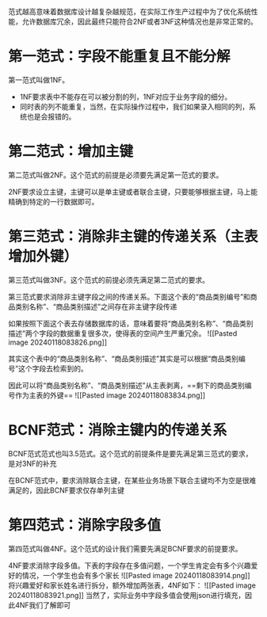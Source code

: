 范式越高意味着数据库设计越复杂越规范，在实际工作生产过程中为了优化系统性能，允许数据库冗余，因此最终只能符合2NF或者3NF这种情况也是非常正常的。

# 第一范式：字段不能重复且不能分解

第一范式叫做1NF。

- 1NF要求表中不能存在可以被分割的列，1NF对应于业务字段的细分。
- 同时表的列不能重复，当然，在实际操作过程中，我们如果录入相同的列，系统也是会报错的。

# 第二范式：增加主键

第二范式叫做2NF。这个范式的前提是必须要先满足第一范式的要求。

2NF要求设立主键，主键可以是单主键或者联合主键，只要能够根据主键，马上能精确到特定的一行数据即可。

# 第三范式：消除非主键的传递关系（主表增加外键）

第三范式叫做3NF。这个范式的前提必须先满足第二范式的要求。

第三范式要求消除非主键字段之间的传递关系。下面这个表的“商品类别编号”和商品类别名称”、“商品类别描述”之间存在非主键字段传递

如果按照下面这个表去存储数据库的话，意味着要将“商品类别名称”、“商品类别描述”两个字段的数据重复很多次，使得表的空间产生严重冗余。
![[Pasted image 20240118083826.png]]

其实这个表中的“商品类别名称”、“商品类别描述”其实是可以根据“商品类别编号”这个字段去检索到的。

因此可以将“商品类别名称”、“商品类别描述”从主表剥离，==剩下的商品类别编号作为主表的外键==
![[Pasted image 20240118083834.png]]

# BCNF范式：消除主键内的传递关系

BCNF范式范式也叫3.5范式。这个范式的前提条件是要先满足第三范式的要求，是对3NF的补充

在BCNF范式中，要求消除联合主键，在某些业务场景下联合主键均不为空是很难满足的，因此BCNF要求仅存单列主键

# 第四范式：消除字段多值

第四范式叫做4NF。这个范式的设计我们需要先满足BCNF要求的前提要求。

4NF要求消除字段多值。下表的字段存在多值问题，一个学生肯定会有多个兴趣爱好的情况，一个学生也会有多个家长
![[Pasted image 20240118083914.png]]
将兴趣爱好和家长姓名进行拆分，额外增加两张表，4NF如下：
![[Pasted image 20240118083921.png]]
当然了，实际业务中字段多值会使用json进行填充，因此4NF我们了解即可